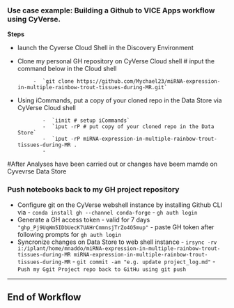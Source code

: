 ### Use case example: Building a Github to VICE Apps workflow using CyVerse. 
 **Steps**
 -  launch the Cyverse Cloud Shell in the Discovery Environment
 -  Clone my personal GH repository on CyVerse Cloud shell # input the command below in the Cloud shell
          
             -  `git clone https://github.com/Mychael23/miRNA-expression-in-multiple-rainbow-trout-tissues-during-MR.git`
               
-  Using iCommands, put  a copy of your cloned repo in the Data Store via CyVerse Cloud shell 
                  
               -  `iinit # setup iCommands`
               -  `iput -rP # put copy of your cloned repo in the Data Store`
               -  `iput -rP miRNA-expression-in-multiple-rainbow-trout-tissues-during-MR .
               -  
 #After Analyses have been carried out or changes have beem mamde on Cyvevrse Data Store
 
 ###  Push notebooks back to my GH project repository 

-  Configure git on the CyVerse webshell instance by installing Github CLI via
               -  `conda install gh --channel conda-forge`
               - `gh auth login`
-  Generate a GH access token
               - valid for 7 days `"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"`
               - paste GH token after following prompts for `gh auth login`
-  Syncronize changes on Data Store to web shell instance 
               -   `irsync -rv i:/iplant/home/mnaddo/miRNA-expression-in-multiple-rainbow-trout-tissues-during-MR miRNA-expression-in-multiple-rainbow-trout-tissues-during-MR` 
               -  `git commit -am "e.g. update project_log.md"`
       -  `Push my Ggit Project repo back to GitHu using git push`
  
---

End of Workflow
---- 
